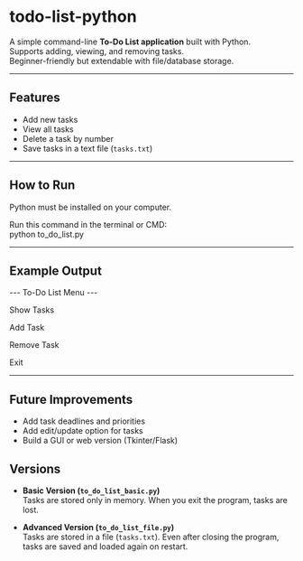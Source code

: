 # todo-list-python

A simple command-line **To-Do List application** built with Python.  
Supports adding, viewing, and removing tasks.  
Beginner-friendly but extendable with file/database storage.

---

## Features
- Add new tasks  
- View all tasks  
- Delete a task by number  
- Save tasks in a text file (`tasks.txt`)  

---

## How to Run
Python must be installed on your computer.  

Run this command in the terminal or CMD:  
python to_do_list.py


---

## Example Output
--- To-Do List Menu ---

Show Tasks

Add Task

Remove Task

Exit


---

## Future Improvements
- Add task deadlines and priorities  
- Add edit/update option for tasks  
- Build a GUI or web version (Tkinter/Flask)

## Versions
- **Basic Version (`to_do_list_basic.py`)**  
  Tasks are stored only in memory. When you exit the program, tasks are lost.  

- **Advanced Version (`to_do_list_file.py`)**  
  Tasks are stored in a file (`tasks.txt`). Even after closing the program, tasks are saved and loaded again on restart.
